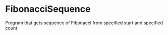 # FibonacciSequence
Program that gets sequence of Fibonacci from specified start and specified count

